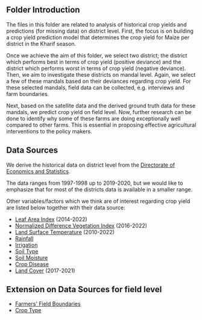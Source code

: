 ## Folder Introduction
The files in this folder are related to analysis of historical crop yields and predictions (for missing data) on district level. First, the focus is on building a crop yield prediction model that determines the crop yield for Maize per district in the Kharif season. 

Once we achieve the aim of this folder, we select two district; the district which performs best in terms of crop yield (positive deviance) and the district which performs worst in terms of crop yield (negative deviance). Then, we aim to investigate these districts on mandal level. Again, we select a few of these mandals based on their deviances regarding crop yield. For these selected mandals, field data can be collected, e.g. interviews and farm boundaries. 

Next, based on the satellite data and the derived ground truth data for these mandals, we predict crop yield on field level. Now, further research can be done to identify why some of these farms are doing exceptionally well compared to other farms. This is essential in proposing effective agricultural interventions to the policy makers.

## Data Sources 
We derive the historical data on district level from the [Directorate of Economics and Statistics](https://desagri.gov.in/document-report-category/selected-zone-tehsil-district-block-year-wise/#).

The data ranges from 1997-1998 up to 2019-2020, but we would like to emphasize that for most of the districts data is available in a smaller range. 

Other variables/factors which we think are of interest regarding crop yield are listed below together with their data source:
- [Leaf Area Index](https://land.copernicus.eu/global/products/lai) (2014-2022)
- [Normalized Difference Vegetation Index](https://dicra.undp.org.in/) (2016-2022)
- [Land Surface Temperature](https://land.copernicus.eu/global/products/lst) (2010-2022)
- [Rainfall]()
- [Irrigation]()
- [Soil Type]()
- [Soil Moisture]()
- [Crop Disease]()
- [Land Cover](https://dicra.undp.org.in/) (2017-2021)

## Extension on Data Sources for field level
- [Farmers' Field Boundaries]()
- [Crop Type]()
